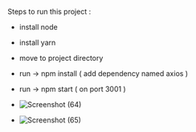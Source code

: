 Steps to run this project :

- install node

- install yarn

- move to project directory

- run -> npm install ( add dependency named axios )

- run -> npm start ( on port 3001 )

- ![Screenshot (64)](https://github.com/Onkar26/wysa-sleep-frontend/assets/59679498/96922344-6232-41b9-8038-931841009809)
- ![Screenshot (65)](https://github.com/Onkar26/wysa-sleep-frontend/assets/59679498/3752c140-907e-4f28-987f-cfbbc4ebeae8)


